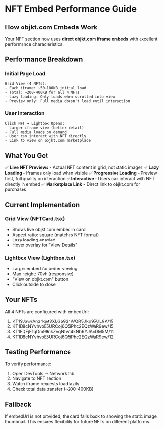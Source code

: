 # NFT Embed Performance Guide

## How objkt.com Embeds Work

Your NFT section now uses **direct objkt.com iframe embeds** with excellent performance characteristics.

## Performance Breakdown

### Initial Page Load

```
Grid View (4 NFTs):
- Each iframe: ~50-100KB initial load
- Total: ~200-400KB for all 4 NFTs
- Lazy loading: Only loads when scrolled into view
- Preview only: Full media doesn't load until interaction
```

### User Interaction

```
Click NFT → Lightbox Opens:
- Larger iframe view (better detail)
- Full media loads on demand
- User can interact with NFT directly
- Link to view on objkt.com marketplace
```

## What You Get

✅ **Live NFT Previews** - Actual NFT content in grid, not static images
✅ **Lazy Loading** - Iframes only load when visible
✅ **Progressive Loading** - Preview first, full quality on interaction
✅ **Interactive** - Users can interact with NFT directly in embed
✅ **Marketplace Link** - Direct link to objkt.com for purchases

## Current Implementation

### Grid View (NFTCard.tsx)

- Shows live objkt.com embed in card
- Aspect ratio: square (matches NFT format)
- Lazy loading enabled
- Hover overlay for "View Details"

### Lightbox View (Lightbox.tsx)

- Larger embed for better viewing
- Max height: 70vh (responsive)
- "View on objkt.com" button
- Click outside to close

## Your NFTs

All 4 NFTs are configured with embedUrl:

1. KT1SJawrAnz4qnt3XLGa924WQR5Jkp95UL9K/15
2. KT1D8cNYvhvoE5URCoj6Q5iPhc2EQzWaR9ew/15
3. KT1EQFjF1qDm99nkZvqNtw14kNb6YJAnDM5M/11
4. KT1D8cNYvhvoE5URCoj6Q5iPhc2EQzWaR9ew/12

## Testing Performance

To verify performance:

1. Open DevTools → Network tab
2. Navigate to NFT section
3. Watch iframe requests load lazily
4. Check total data transfer (~200-400KB)

## Fallback

If embedUrl is not provided, the card falls back to showing the static image thumbnail. This ensures flexibility for future NFTs on different platforms.
